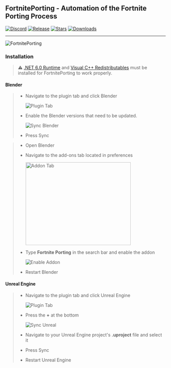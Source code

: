 ﻿FortnitePorting - Automation of the Fortnite Porting Process
------------------------------------------

[![Discord](https://discord.com/api/guilds/866821077769781249/widget.png?style=shield)](https://discord.gg/DZ5YFXdBA6)
[![Release](https://img.shields.io/github/release/halfuwu/FortnitePorting)]()
[![Stars](https://img.shields.io/github/stars/halfuwu/FortnitePorting?color=yellow)]()
[![Downloads](https://img.shields.io/github/downloads/halfuwu/FortnitePorting/total?color=green)]()
***
<img src="https://github.com/halfuwu/FortnitePorting/blob/master/.github/images/preview.png?raw=true" alt="FortnitePorting">

### Installation

> ⚠️ [.NET 6.0 Runtime](https://dotnet.microsoft.com/en-us/download/dotnet/thank-you/runtime-desktop-6.0.20-windows-x64-installer) and [Visual C++ Redistributables](https://aka.ms/vs/17/release/vc_redist.x64.exe) must be installed for FortnitePorting to work properly.

#### Blender

> * Navigate to the plugin tab and click Blender
>
>   <img src="https://github.com/halfuwu/FortnitePorting/blob/master/.github/images/pluginTab.png?raw=true" alt="Plugin Tab">
>
> * Enable the Blender versions that need to be updated.
>
>   <img src="https://github.com/halfuwu/FortnitePorting/blob/master/.github/images/syncBlender.png?raw=true" alt="Sync Blender">
>
> * Press Sync


> * Open Blender
> * Navigate to the add-ons tab located in preferences
>
>   <img src="https://docs.blender.org/manual/en/latest/_images/editors_preferences_section_addons.png" alt="Addon Tab" height=260 width=330>
>
> * Type **Fortnite Porting** in the search bar and enable the addon
>
>    <img src="https://github.com/halfuwu/FortnitePorting/blob/master/.github/images/enableBlender.png?raw=true" alt="Enable Addon">
>
> * Restart Blender

#### Unreal Engine

> * Navigate to the plugin tab and click Unreal Engine
>
>   <img src="https://github.com/halfuwu/FortnitePorting/blob/master/.github/images/pluginTab.png?raw=true" alt="Plugin Tab">
>
> * Press the **+** at the bottom
> 
>   <img src="https://github.com/halfuwu/FortnitePorting/blob/master/.github/images/syncUnreal.png?raw=true" alt="Sync Unreal">
>
> * Navigate to your Unreal Engine project's **.uproject** file and select it
> * Press Sync
> * Restart Unreal Engine

